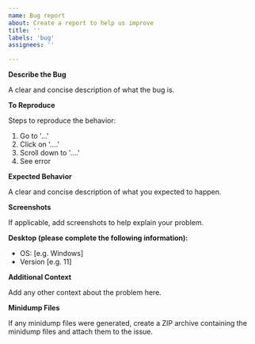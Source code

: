 ```yaml
---
name: Bug report
about: Create a report to help us improve
title: ''
labels: 'bug'
assignees: ''

---
```


**Describe the Bug**

A clear and concise description of what the bug is.

**To Reproduce**

Steps to reproduce the behavior:
1. Go to '...'
2. Click on '....'
3. Scroll down to '....'
4. See error

**Expected Behavior**

A clear and concise description of what you expected to happen.

**Screenshots**

If applicable, add screenshots to help explain your problem.

**Desktop (please complete the following information):**
 - OS: [e.g. Windows]
 - Version [e.g. 11]

**Additional Context**

Add any other context about the problem here.

**Minidump Files**

If any minidump files were generated, create a ZIP archive containing the
minidump files and attach them to the issue.
